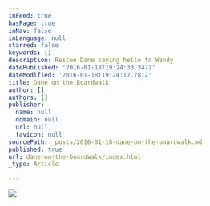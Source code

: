 ```yaml
---
inFeed: true
hasPage: true
inNav: false
inLanguage: null
starred: false
keywords: []
description: Rescue Dane saying hello to Wendy
datePublished: '2016-01-18T19:24:33.347Z'
dateModified: '2016-01-18T19:24:17.781Z'
title: Dane on the Boardwalk
author: []
authors: []
publisher:
  name: null
  domain: null
  url: null
  favicon: null
sourcePath: _posts/2016-01-18-dane-on-the-boardwalk.md
published: true
url: dane-on-the-boardwalk/index.html
_type: Article

---
```

![](https://the-grid-user-content.s3-us-west-2.amazonaws.com/78d8f0be-90fd-423a-b757-8c89d4afe894.jpg)